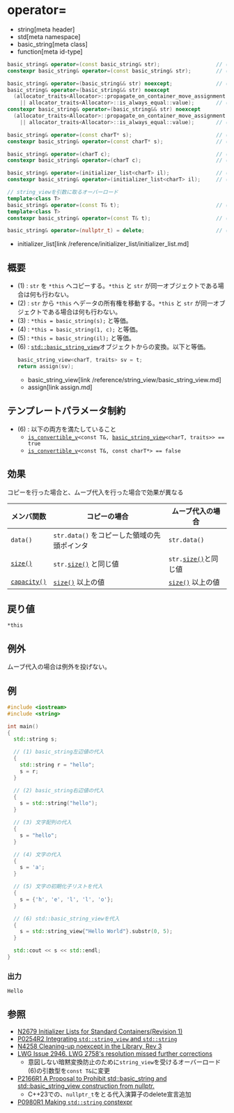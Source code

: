 # operator=
* string[meta header]
* std[meta namespace]
* basic_string[meta class]
* function[meta id-type]

```cpp
basic_string& operator=(const basic_string& str);                  // (1) C++03
constexpr basic_string& operator=(const basic_string& str);        // (1) C++20

basic_string& operator=(basic_string&& str) noexcept;              // (2) C++11
basic_string& operator=(basic_string&& str) noexcept
  (allocator_traits<Allocator>::propagate_on_container_move_assignment::value
    || allocator_traits<Allocator>::is_always_equal::value);       // (2) C++17
constexpr basic_string& operator=(basic_string&& str) noexcept
  (allocator_traits<Allocator>::propagate_on_container_move_assignment::value
    || allocator_traits<Allocator>::is_always_equal::value);       // (2) C++20

basic_string& operator=(const charT* s);                           // (3) C++03
constexpr basic_string& operator=(const charT* s);                 // (3) C++20

basic_string& operator=(charT c);                                  // (4) C++03
constexpr basic_string& operator=(charT c);                        // (4) C++20

basic_string& operator=(initializer_list<charT> il);               // (5) C++11
constexpr basic_string& operator=(initializer_list<charT> il);     // (5) C++20

// string_viewを引数に取るオーバーロード
template<class T>
basic_string& operator=(const T& t);                               // (6) C++17
template<class T>
constexpr basic_string& operator=(const T& t);                     // (6) C++20

basic_string& operator=(nullptr_t) = delete;                       // (7) C++23
```
* initializer_list[link /reference/initializer_list/initializer_list.md]

## 概要
- (1) : `str` を `*this` へコピーする。`*this` と `str` が同一オブジェクトである場合は何も行わない。
- (2) : `str` から `*this` へデータの所有権を移動する。`*this` と `str` が同一オブジェクトである場合は何も行わない。
- (3) : `*this = basic_string(s);` と等価。
- (4) : `*this = basic_string(1, c);` と等価。
- (5) : `*this = basic_string(il);` と等価。
- (6) : [`std::basic_string_view`](/reference/string_view/basic_string_view.md)オブジェクトからの変換。以下と等価。
    ```cpp
    basic_string_view<charT, traits> sv = t;
    return assign(sv);
    ```
    * basic_string_view[link /reference/string_view/basic_string_view.md]
    * assign[link assign.md]


## テンプレートパラメータ制約

- (6) : 以下の両方を満たしていること
    - [`is_convertible_v`](/reference/type_traits/is_convertible.md)`<const T&, `[`basic_string_view`](/reference/string_view/basic_string_view.md)`<charT, traits>> == true`
    - [`is_convertible_v`](/reference/type_traits/is_convertible.md)`<const T&, const charT*> == false`

## 効果
コピーを行った場合と、ムーブ代入を行った場合で効果が異なる

| メンバ関数                    | コピーの場合                                | ムーブ代入の場合  |
|-------------------------------|---------------------------------------------|------------------------------|
| `data()`                      | `str.data()` をコピーした領域の先頭ポインタ | `str.data()` |
| [`size()`](size.md)         | `str.`[`size()`](size.md) と同じ値        | `str.`[`size()`](size.md)と同じ値 |
| [`capacity()`](capacity.md) | [`size()`](size.md) 以上の値              | [`size()`](size.md) 以上の値 |


## 戻り値
`*this`


## 例外
ムーブ代入の場合は例外を投げない。


## 例
```cpp example
#include <iostream>
#include <string>

int main()
{
  std::string s;

  // (1) basic_string左辺値の代入
  {
    std::string r = "hello";
    s = r;
  }

  // (2) basic_string右辺値の代入
  {
    s = std::string("hello");
  }

  // (3) 文字配列の代入
  {
    s = "hello";
  }

  // (4) 文字の代入
  {
    s = 'a';
  }

  // (5) 文字の初期化子リストを代入
  {
    s = {'h', 'e', 'l', 'l', 'o'};
  }

  // (6) std::basic_string_viewを代入
  {
    s = std::string_view{"Hello World"}.substr(0, 5);
  }

  std::cout << s << std::endl;
}
```

### 出力
```
Hello
```

## 参照
- [N2679 Initializer Lists for Standard Containers(Revision 1)](http://www.open-std.org/jtc1/sc22/wg21/docs/papers/2008/n2679.pdf)
- [P0254R2 Integrating `std::string_view` and `std::string`](http://www.open-std.org/jtc1/sc22/wg21/docs/papers/2016/p0254r2.pdf)
- [N4258 Cleaning-up noexcept in the Library, Rev 3](http://www.open-std.org/jtc1/sc22/wg21/docs/papers/2014/n4258.pdf)
- [LWG Issue 2946. LWG 2758's resolution missed further corrections](https://wg21.cmeerw.net/lwg/issue2946)
    - 意図しない暗黙変換防止のために`string_view`を受けるオーバーロード(6)の引数型を`const T&`に変更
- [P2166R1 A Proposal to Prohibit std::basic_string and std::basic_string_view construction from nullptr.](http://www.open-std.org/jtc1/sc22/wg21/docs/papers/2020/p2166r1.html)
    - C++23での、`nullptr_t`をとる代入演算子のdelete宣言追加
- [P0980R1 Making `std::string` constexpr](https://www.open-std.org/jtc1/sc22/wg21/docs/papers/2019/p0980r1.pdf)
